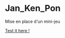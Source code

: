 # Jan_Ken_Pon

Mise en place d'un mini-jeu

[Test it here !](https://belkacem-oussama.github.io/Jan_Ken_Pon/)
